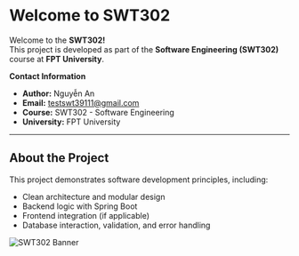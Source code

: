 # Welcome to SWT302

Welcome to the **SWT302!**  
This project is developed as part of the **Software Engineering (SWT302)** course at **FPT University**.

 **Contact Information**  
- **Author:** Nguyễn An  
- **Email:** [testswt39111@gmail.com](mailto:testswt39111@gmail.com)  
- **Course:** SWT302 - Software Engineering  
- **University:** FPT University  

---

## About the Project
This project demonstrates software development principles, including:
- Clean architecture and modular design  
- Backend logic with Spring Boot  
- Frontend integration (if applicable)  
- Database interaction, validation, and error handling  


![SWT302 Banner](https://hoanghamobile.com/tin-tuc/wp-content/uploads/2024/11/tai-hinh-nen-dep-mien-phi.jpg)